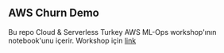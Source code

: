 ## AWS Churn Demo 
Bu repo Cloud &amp; Serverless Turkey AWS ML-Ops workshop'ının notebook'unu içerir.
Workshop için [link](https://www.youtube.com/watch?v=tAGNAut7u9Q&ab_channel=CloudandServerlessTurkey)
